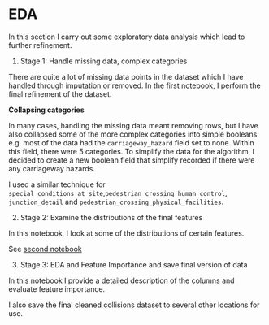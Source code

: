 # EDA

In this section I carry out some exploratory data analysis which lead to further refinement.

1. Stage 1: Handle missing data, complex categories

There are quite a lot of missing data points in the dataset which I have handled through imputation or removed. In the [first notebook](./01_handle_missing_and_unknown_values.ipynb), I perform the final refinement of the dataset.

**Collapsing categories**

In many cases, handling the missing data meant removing rows, but I have also collapsed some of the more complex categories into simple booleans e.g. most of the data had the `carriageway_hazard` field set to none. Within this field, there were 5 categories. To simplify the data for the algorithm, I decided to create a new boolean field that simplify recorded if there were any carriageway hazards. 

I used a similar technique for `special_conditions_at_site`,`pedestrian_crossing_human_control`, `junction_detail` and `pedestrian_crossing_physical_facilities`. 

2. Stage 2: Examine the distributions of the final features

In this notebook, I look at some of the distributions of certain features.

See [second notebook](02_eda_distributions.ipynb)

3. Stage 3: EDA and Feature Importance and save final version of data

In [this notebook](./02_eda_feature_importance.ipynb) I provide a detailed description of the columns and evaluate feature importance.

I also save the final cleaned collisions dataset to several other locations for use.
